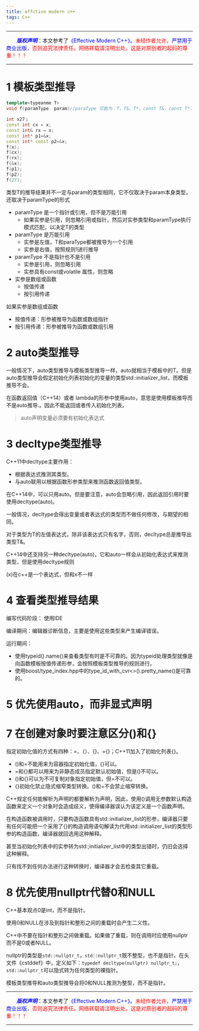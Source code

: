 ```yaml
---
title: effctive modern c++
tags: C++
---
```


------

&emsp;&emsp;<font color=blue>**_版权声明_**</font>：本文参考了<font color=blue>《Effective Modern C++》。</font><font color=red>未经作者允许，<font color=blue>严禁用于商业出版</font>，否则追究法律责任。网络转载请注明出处，这是对原创者的起码的尊重！！！</font>

------

<style>table{word-break:initial;}</style>

# 1 模板类型推导
```c++
template<typeanme T>
void f(paramType  param)//paraType 可能为：T，T&，T*，const T&，const T*，T&&

int x27；
const int cx = x;
const int& rx = x;
const int* p1=&x;
const int* const p2=&x;
f(x);
f(cx);
f(rx);
f(&x);
f(p1);
f(p2);
f(27);
```
类型T的推导结果并不一定与param的类型相同，它不仅取决于param本身类型，还取决于paramType的形式

* paramType 是一个指针或引用，但不是万能引用
	* 如果实参是引用，则忽略引用或指针，然后对实参类型和paramType执行模式匹配，以决定T的类型
* paramType 是万能引用
	* 实参是左值，T和paraType都被推导为一个引用
	* 实参是右值，按照规则1进行推导
* paramType 不是指针也不是引用
	* 实参是引用，则忽略引用
	* 实参具有const或volatile 属性，则忽略
* 实参是数组或函数
	* 按值传递
	* 按引用传递

如果实参是数组或函数
* 按值传递：形参被推导为函数或数组指针
* 按引用传递：形参被推导为函数或数组引用

# 2 auto类型推导
一般情况下，auto类型推导与模板类型推导一样，auto就相当于模板中的T。但是auto类型推导会假定初始化列表初始化的变量的类型std::initializer_list，而模板推导不会。

在函数返回值（C++14）或者 lambda的形参中使用auto，意思是使用模板推导而不是auto推导.。因此不能返回或者传入初始化列表。

>auto声明变量必须要有初始化表达式

#  3  decltype类型推导
C++11中decltype主要作用：
* 根据表达式推测其类型。
* 与auto联用以根据函数形参类型来推测函数返回值类型。

在C++14中，可以只用auto。但是要注意，auto会忽略引用，因此返回引用时要使用decltype(auto)。

一般情况，decltype会得出变量或者表达式的类型而不做任何修改，与期望的相同。

对于类型为T的左值表达式，除非该表达式只有名字，否则，decltype总是推导出类型T&。

C++14中还支持另一种decltype(auto)，它和auto一样会从初始化表达式来推测类型，但是使用decltype规则

(x)在c++是一个表达式，但和x不一样

# 4  查看类型推导结果
编写代码阶段： 使用IDE

编译期间：编辑器诊断信息，主要是使用这些类型来产生编译错误。

运行期间：
* 使用typeid().name()来查看类型有时是不可靠的。因为typeid处理类型就像是向函数模板按值传递形参，会按照模板类型推导的规则进行。
* 使用boost/type_index.hpp中的type_id_with_cvr<>().pretty_name()是可靠的。


# 5 优先使用auto，而非显式声明

# 7 在创建对象时要注意区分()和{}
指定初始化值的方式有四种：=、（）、{}、={}；C++11加入了初始化列表{}。
 * ()和=不能用来为容器指定初始化值，{}可以。
 * =和{}都可以用来为非静态成员指定默认初始值，但是()不可以。
 * ()和{}可以为不可复制对象指定初始值，但=不可以。
 * {}初始化禁止隐式缩窄类型转换。()和=不会禁止缩窄转换。
 
 C++规定任何能解析为声明的都要解析为声明，因此，使用()调用无参数默认构造函数来定义一个对象时会造成歧义，使得编译器误认为该定义是一个函数声明。

在构造函数被调用时，只要构造函数具有std::initializer_list的形参，编译器只要有任何可能把一个采用了{}的构造调用语句解读为代用std::initializer_list的类型形参的构造函数，编译器就回选用这种解释。

甚至当初始化列表中的实参转为std:;initializer_list中的类型出错时，仍旧会选择这种解释。

只有找不到任何办法进行这种转换时，编译器才会去检查其它重载。
# 8 优先使用nullptr代替0和NULL
C++基本观点0是int，而不是指针。

使用0和NULL在涉及到指针和整形之间的重载时会产生二义性。

C++中不要在指针和整形之间做重载。如果做了重载，则在调用时应使用nullptr而不是0或者NULL。

nullptr的类型是`std::nullptr_t`，`std::nullptr_t`既不整型，也不是指针。在头文件《cstddef》中，定义如下：`typedef decltype(nullptr) nullptr_t;`，`std::nullptr_t`可以隐式转为任何类型的裸指针。

模板类型推导和auto类型推导会将0和NULL推测为整型，而不是指针。

------

&emsp;&emsp;<font color=blue>**_版权声明_**</font>：本文参考了<font color=blue>《Effective Modern C++》。</font><font color=red>未经作者允许，<font color=blue>严禁用于商业出版</font>，否则追究法律责任。网络转载请注明出处，这是对原创者的起码的尊重！！！</font>

------
